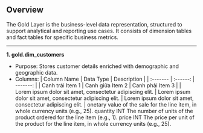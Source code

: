 ## Overview
The Gold Layer is the business-level data representation, structured to support analytical and reporting use cases. It consists of dimension tables and fact tables for specific business metrics.
***
**1. gold.dim_customers**
  - Purpose: Stores customer details enriched with demographic and geographic data.
  - Columns:
| Column Name | Data Type | Description |
| :------- | :------: | -------: |
| Canh trái Item 1 | Canh giữa Item 2 | Canh phải Item 3 |
| Lorem ipsum dolor sit amet, consectetur adipiscing elit.  | Lorem ipsum dolor sit amet, consectetur adipiscing elit. | Lorem ipsum dolor sit amet, consectetur adipiscing elit. |
onetary value of the sale for the line item, in whole currency units (e.g., 25).
quantity	INT	The number of units of the product ordered for the line item (e.g., 1).
price	INT	The price per unit of the product for the line item, in whole currency units (e.g., 25).
